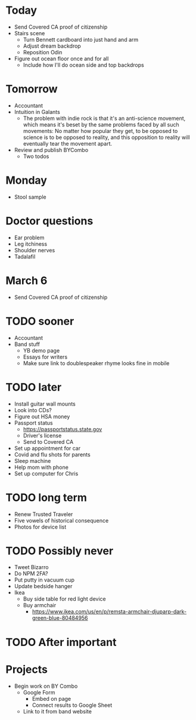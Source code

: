 # Today
* Send Covered CA proof of citizenship
* Stairs scene
    * Turn Bennett cardboard into just hand and arm
    * Adjust dream backdrop
    * Reposition Odin
* Figure out ocean floor once and for all
    * Include how I'll do ocean side and top backdrops

# Tomorrow
* Accountant
* Intuition in Galants
    * The problem with indie rock is that it's an anti-science movement, which means it's beset by the same problems faced by all such movements: No matter how popular they get, to be opposed to science is to be opposed to reality, and this opposition to reality will eventually tear the movement apart.
* Review and publish BYCombo
    * Two todos

# Monday
* Stool sample

# Doctor questions
* Ear problem
* Leg itchiness
* Shoulder nerves
* Tadalafil

# March 6
* Send Covered CA proof of citizenship

# TODO sooner
* Accountant
* Band stuff
    * YB demo page
    * Essays for writers
    * Make sure link to doublespeaker rhyme looks fine in mobile

# TODO later
* Install guitar wall mounts
* Look into CDs?
* Figure out HSA money
* Passport status
    * https://passportstatus.state.gov
    * Driver's license
    * Send to Covered CA
* Set up appointment for car
* Covid and flu shots for parents
* Sleep machine
* Help mom with phone
* Set up computer for Chris

# TODO long term
* Renew Trusted Traveler
* Five vowels of historical consequence
* Photos for device list

# TODO Possibly never
* Tweet Bizarro
* Do NPM 2FA?
* Put putty in vacuum cup
* Update bedside hanger
* Ikea
    * Buy side table for red light device
    * Buy armchair
        * https://www.ikea.com/us/en/p/remsta-armchair-djuparp-dark-green-blue-80484956

# TODO After important
<!-- * Didi past ending
    * Make sketch to scan
        * Photo scrapbook
    * Implement -->
<!-- * My 100,000th Dream
    * Create Illustrator file
    * Add dream final presence
    * Design and draw dream final -->

# Projects
* Begin work on BY Combo
    * Google Form
        * Embed on page
        * Connect results to Google Sheet
    * Link to it from band website